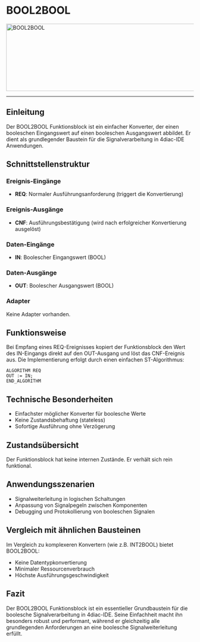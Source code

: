# BOOL2BOOL

<img width="1171" height="181" alt="BOOL2BOOL" src="https://github.com/user-attachments/assets/6bd3aad6-d3d2-4f97-a177-56ad21b2099a" />

* * * * * * * * * *
## Einleitung
Der BOOL2BOOL Funktionsblock ist ein einfacher Konverter, der einen booleschen Eingangswert auf einen booleschen Ausgangswert abbildet. Er dient als grundlegender Baustein für die Signalverarbeitung in 4diac-IDE Anwendungen.

## Schnittstellenstruktur

### **Ereignis-Eingänge**
- **REQ**: Normaler Ausführungsanforderung (triggert die Konvertierung)

### **Ereignis-Ausgänge**
- **CNF**: Ausführungsbestätigung (wird nach erfolgreicher Konvertierung ausgelöst)

### **Daten-Eingänge**
- **IN**: Boolescher Eingangswert (BOOL)

### **Daten-Ausgänge**
- **OUT**: Boolescher Ausgangswert (BOOL)

### **Adapter**
Keine Adapter vorhanden.

## Funktionsweise
Bei Empfang eines REQ-Ereignisses kopiert der Funktionsblock den Wert des IN-Eingangs direkt auf den OUT-Ausgang und löst das CNF-Ereignis aus. Die Implementierung erfolgt durch einen einfachen ST-Algorithmus:
```ST
ALGORITHM REQ
OUT := IN;
END_ALGORITHM
```

## Technische Besonderheiten
- Einfachster möglicher Konverter für boolesche Werte
- Keine Zustandsbehaftung (stateless)
- Sofortige Ausführung ohne Verzögerung

## Zustandsübersicht
Der Funktionsblock hat keine internen Zustände. Er verhält sich rein funktional.

## Anwendungsszenarien
- Signalweiterleitung in logischen Schaltungen
- Anpassung von Signalpegeln zwischen Komponenten
- Debugging und Protokollierung von booleschen Signalen

## Vergleich mit ähnlichen Bausteinen
Im Vergleich zu komplexeren Konvertern (wie z.B. INT2BOOL) bietet BOOL2BOOL:
- Keine Datentypkonvertierung
- Minimaler Ressourcenverbrauch
- Höchste Ausführungsgeschwindigkeit

## Fazit
Der BOOL2BOOL Funktionsblock ist ein essentieller Grundbaustein für die boolesche Signalverarbeitung in 4diac-IDE. Seine Einfachheit macht ihn besonders robust und performant, während er gleichzeitig alle grundlegenden Anforderungen an eine boolesche Signalweiterleitung erfüllt.
